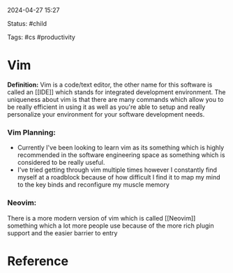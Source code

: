 2024-04-27 15:27

Status: #child

Tags: #cs #productivity 

# Vim

**Definition:** Vim is a code/text editor, the other name for this software is called an [[IDE]] which stands for integrated development environment. The uniqueness about vim is that there are many commands which allow you to be really efficient in using it as well as you're able to setup and really personalize your environment for your software development needs. 

### Vim Planning:
- Currently I've been looking to learn vim as its something which is highly recommended in the software engineering space as something which is considered to be really useful.
- I've tried getting through vim multiple times however I constantly find myself at a roadblock because of how difficult I find it to map my mind to the key binds and reconfigure my muscle memory 

### Neovim:
There is a more modern version of vim which is called [[Neovim]] something which a lot more people use because of the more rich plugin support and the easier barrier to entry

# Reference
